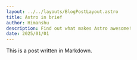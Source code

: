 ```yaml
---
layout: ../../layouts/BlogPostLayout.astro
title: Astro in brief
author: Himanshu
description: Find out what makes Astro awesome!
date: 2025/01/01
---
```


This is a post written in Markdown.
